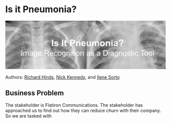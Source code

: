 # Is it Pneumonia?

![image](https://github.com/RH3421/Project-4/blob/main/Images/Screen%20Shot%202022-03-31%20at%203.36.37%20PM.png?raw=true)

Authors:  [Richard Hinds](https://github.com/RH3421), [Nick Kennedy](https://github.com/nikennedy), and [Ilene Sorto](https://github.com/ileneee )

## Business Problem
The stakeholder is Flatiron Communications. The stakeholder has approached us to find out how they can reduce churn with their company. So we are tasked with 
